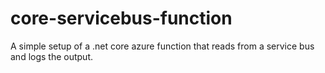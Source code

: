 # core-servicebus-function
A simple setup of a .net core azure function that reads from a service bus and logs the output. 
